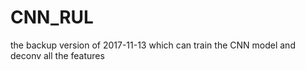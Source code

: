 # CNN_RUL
the backup version of 2017-11-13
which can train the CNN model and deconv all the features
